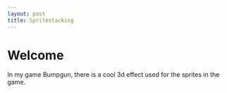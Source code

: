 ```yaml
---
layout: post
title: Spritestacking
---
```


# Welcome
In my game Bumpgun, there is a cool 3d effect used for the sprites in the game.